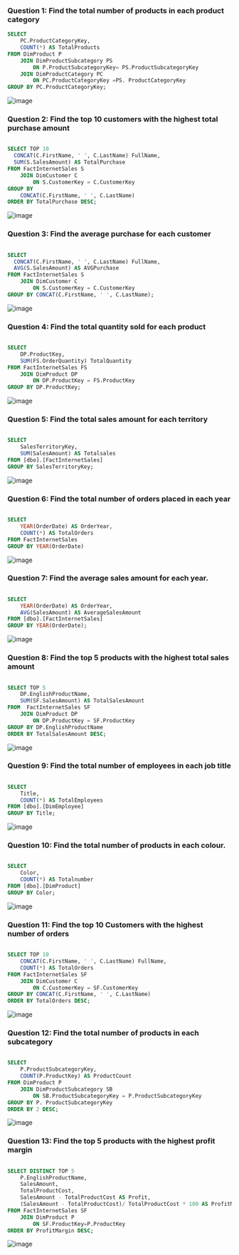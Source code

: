 ### Question 1: Find the total number of products in each product category
````sql
SELECT
	PC.ProductCategoryKey,
	COUNT(*) AS TotalProducts
FROM DimProduct P
	JOIN DimProductSubcategory PS
		ON P.ProductSubcategoryKey= PS.ProductSubcategoryKey
	JOIN DimProductCategory PC
		ON PC.ProductCategoryKey =PS. ProductCategoryKey
GROUP BY PC.ProductCategoryKey;
````

![image](https://github.com/user-attachments/assets/9be23daa-365c-45c1-8f3f-b7f8086a7fb6)


### Question 2: Find the top 10 customers with the highest total purchase amount
````sql

SELECT TOP 10 
  CONCAT(C.FirstName, ' ', C.LastName) FullName,
  SUM(S.SalesAmount) AS TotalPurchase
FROM FactInternetSales S
	JOIN DimCustomer C
		ON S.CustomerKey = C.CustomerKey
GROUP BY
    CONCAT(C.FirstName, ' ', C.LastName) 
ORDER BY TotalPurchase DESC;
````

![image](https://github.com/user-attachments/assets/e5ba76ed-9c20-45aa-98cb-328bd46071a0)

### Question 3: Find the average purchase for each customer
````sql

SELECT 
  CONCAT(C.FirstName, ' ', C.LastName) FullName,
  AVG(S.SalesAmount) AS AVGPurchase
FROM FactInternetSales S
	JOIN DimCustomer C
		ON S.CustomerKey = C.CustomerKey
GROUP BY CONCAT(C.FirstName, ' ', C.LastName);
````

![image](https://github.com/user-attachments/assets/51cecc12-c052-45fc-bdd9-d8a523a2fdff)


### Question 4: Find the total quantity sold for each product
````sql

SELECT
	DP.ProductKey,
	SUM(FS.OrderQuantity) TotalQuantity
FROM FactInternetSales FS 
	JOIN DimProduct DP
		ON DP.ProductKey = FS.ProductKey
GROUP BY DP.ProductKey;
````
![image](https://github.com/user-attachments/assets/de2befb9-8871-4924-bcc8-2830899d3bde)


### Question 5: Find the total sales amount for each territory
````sql

SELECT
	SalesTerritoryKey,
	SUM(SalesAmount) AS Totalsales
FROM [dbo].[FactInternetSales]
GROUP BY SalesTerritoryKey;
````

![image](https://github.com/user-attachments/assets/a3a30125-dc59-48e9-999f-6d41649e8f4e)


### Question 6: Find the total number of orders placed in each year
````sql

SELECT
	YEAR(OrderDate) AS OrderYear,
	COUNT(*) AS TotalOrders
FROM FactInternetSales 
GROUP BY YEAR(OrderDate)
````
![image](https://github.com/user-attachments/assets/26661d12-00a8-4277-999f-da978d3634f4)


### Question 7: Find the average sales amount for each year.
````sql

SELECT
	YEAR(OrderDate) AS OrderYear,
	AVG(SalesAmount) AS AverageSalesAmount
FROM [dbo].[FactInternetSales]
GROUP BY YEAR(OrderDate);
````
![image](https://github.com/user-attachments/assets/1830e4a6-673c-498a-85f8-1b0f4fd89f5e)



### Question 8: Find the top 5 products with the highest total sales amount
````sql

SELECT TOP 5
	DP.EnglishProductName,
	SUM(SF.SalesAmount) AS TotalSalesAmount
FROM  FactInternetSales SF
	JOIN DimProduct DP 
		ON DP.ProductKey = SF.ProductKey
GROUP BY DP.EnglishProductName
ORDER BY TotalSalesAmount DESC;
````
![image](https://github.com/user-attachments/assets/f036f5ba-0ac7-4129-b6ef-1aae06f8e775)

### Question 9: Find the total number of employees in each job title
````sql

SELECT
	Title,
	COUNT(*) AS TotalEmployees
FROM [dbo].[DimEmployee]
GROUP BY Title;
````

![image](https://github.com/user-attachments/assets/db722788-8d0d-41bd-aea7-ba2570fa4bf9)

### Question 10: Find the total number of products in each colour.
````sql

SELECT
	Color,
	COUNT(*) AS Totalnumber
FROM [dbo].[DimProduct]
GROUP BY Color;
````
![image](https://github.com/user-attachments/assets/d0dbf3dd-46b1-474f-a086-aa46b3d96700)

### Question 11: Find the top 10 Customers with the highest number of orders
````sql

SELECT TOP 10
	CONCAT(C.FirstName, ' ', C.LastName) FullName,
	COUNT(*) AS TotalOrders
FROM FactInternetSales SF
	JOIN DimCustomer C
		ON C.CustomerKey = SF.CustomerKey
GROUP BY CONCAT(C.FirstName, ' ', C.LastName)
ORDER BY TotalOrders DESC;
````

![image](https://github.com/user-attachments/assets/30b49b59-7dcd-44c3-9aff-ea2e0ca0f090)

### Question 12: Find the total number of products in each subcategory
````sql

SELECT
	P.ProductSubcategoryKey,
	COUNT(P.ProductKey) AS ProductCount
FROM DimProduct P
	JOIN DimProductSubcategory SB
		ON SB.ProductSubcategoryKey = P.ProductSubcategoryKey
GROUP BY P. ProductSubcategoryKey
ORDER BY 2 DESC;
````

![image](https://github.com/user-attachments/assets/ceb88ce0-0af5-4d9b-8a7c-6e107d322973)

### Question 13: Find the top 5 products with the highest profit margin
````sql

SELECT DISTINCT TOP 5
	P.EnglishProductName,
	SalesAmount,
	TotalProductCost,
	SalesAmount - TotalProductCost AS Profit,
	(SalesAmount - TotalProductCost)/ TotalProductCost * 100 AS ProfitMargin
FROM FactInternetSales SF
	JOIN DimProduct P
		ON SF.ProductKey=P.ProductKey
ORDER BY ProfitMargin DESC;
````

![image](https://github.com/user-attachments/assets/5c39bb0e-e1c4-4395-8108-7e292d663562)

